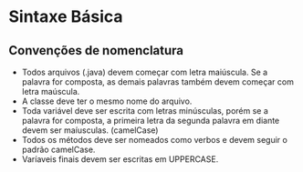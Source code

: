 # Sintaxe Básica

## Convenções de nomenclatura

* Todos arquivos (.java) devem começar com letra maiúscula. Se a palavra for composta, as demais palavras também devem começar com letra maúscula.
* A classe deve ter o mesmo nome do arquivo.
* Toda variável deve ser escrita com letras minúsculas, porém se a palavra for composta, a primeira letra da segunda palavra em diante devem ser maíusculas. (camelCase)
* Todos os métodos deve ser nomeados como verbos e devem seguir o padrão camelCase.
* Varíaveis finais devem ser escritas em UPPERCASE.
